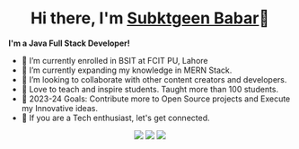 <body>
  <div align="center">
    <h1> Hi there, I'm <a href="http://subktgeen.me">Subktgeen Babar</a>👋</h1>
  </div>
	  <p><b> I'm a Java Full Stack Developer!</b></p>

- 🔭 I’m currently enrolled in BSIT at FCIT PU, Lahore
- 🌱 I’m currently expanding my knowledge in MERN Stack.
- 👯 I’m looking to collaborate with other content creators and developers.
- 📢 Love to teach and inspire students. Taught more than 100 students.
- 🥅 2023-24 Goals: Contribute more to Open Source projects and Execute my Innovative ideas.
- 💎 If you are a Tech enthusiast, let's get connected.

<p align="center">
<a href="https://www.linkedin.com/in/subktgeen-babar/"><img src="https://img.shields.io/badge/-subktgeen%20babar-0077B5?style=flat&logo=Linkedin&logoColor=white"/></a>
<a href="mailto:sendtosubktgeen@gmail.com"><img src="https://img.shields.io/badge/-sendtosubktgeen@gmail.com-D14836?style=flat&logo=Gmail&logoColor=white"/></a>
<a href="https://leetcode.com/subktgeenbabar_1/"><img src="https://img.shields.io/badge/-/subktgeenbabar_1-e8b519?style=flat&logo=leetcode&logoColor=black"/></a>
</p>
